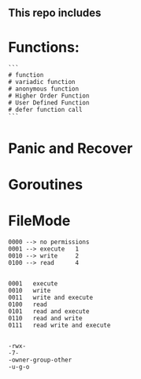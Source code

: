 ## This repo includes

# Functions:

    ```
    # function
    # variadic function
    # anonymous function
    # Higher Order Function
    # User Defined Function
    # defer function call
    ```

# Panic and Recover

# Goroutines

# FileMode

```
0000 --> no permissions
0001 --> execute   1
0010 --> write     2
0100 --> read      4


0001   execute
0010   write
0011   write and execute
0100   read
0101   read and execute
0110   read and write
0111   read write and execute


-rwx-
-7-
-owner-group-other
-u-g-o
```
